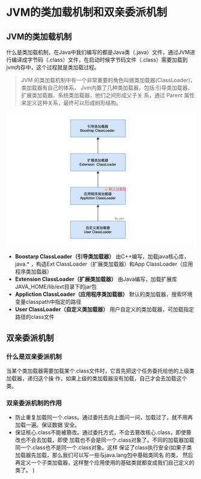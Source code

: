 #  JVM的类加载机制和双亲委派机制
## JVM的类加载机制
什么是类加载机制，在Java中我们编写的都是Java类（.java）文件，通过JVM进行编译成字节码（.class）文件，在启动时候字节码文件（.class）需要加载到jvm内存中，这个过程就是类加载过程。

> JVM 的类加载机制中有一个非常重要的⻆色叫做类加载器(ClassLoader)，类加载器有自己的体系， Jvm内置了几种类加载器，包括:引导类加载器、扩展类加载器、系统类加载器，他们之间形成父子关 系，通过 Parent 属性来定义这种关系，最终可以形成树形结构。   

![](JVM%E7%9A%84%E7%B1%BB%E5%8A%A0%E8%BD%BD%E6%9C%BA%E5%88%B6%E5%92%8C%E5%8F%8C%E4%BA%B2%E5%A7%94%E6%B4%BE%E6%9C%BA%E5%88%B6/F448A9B6-0C40-4DE0-B0EB-2708B7411A27.png)

* **Boostarp ClassLoader（引导类加载器）**
由C++编写，加载java核心库，java.* ，构造Ext ClassLoader（扩展类加载器）和App ClassLoader（应用程序类加载器）
* **Extension ClassLoader（扩展类加载器）**
由Java编写，加载扩展库JAVA_HOME/lib/ext目录下的jar包
* **Appliction ClassLoader（应用程序类加载器）**
默认的类加载器，搜索环境变量classpath中指定的路径
* **User ClassLoader（自定义类加载器）**
用户自定义的类加载器，可加载指定路径的class文件

## 双亲委派机制
### 什么是双亲委派机制
当某个类加载器需要加载某个.class文件时，它首先把这个任务委托给他的上级类加载器，递归这个操 
作，如果上级的类加载器没有加载，自己才会去加载这个类。

### 双亲委派机制的作用
* 防止重复加载同一个.class。通过委托去向上面问一问，加载过了，就不用再加载一遍。保证数据 
安全。 
* 保证核心.class不能被篡改。通过委托方式，不会去篡改核心.class，即使篡改也不会去加载，即使 加载也不会是同一个.class对象了。不同的加载器加载同一个.class也不是同一个.class对象。这样 保证了class执行安全(如果子类加载器先加载，那么我们可以写一些与java.lang包中基础类同名 的类， 然后再定义一个子类加载器，这样整个应用使用的基础类就都变成我们自己定义的类了。 ) 

